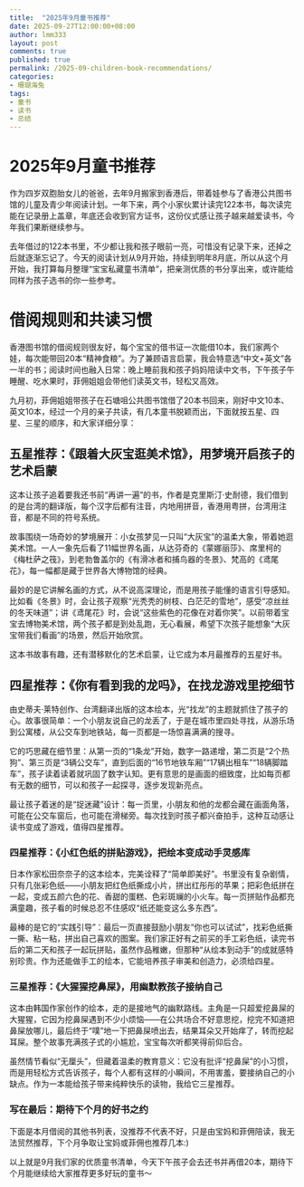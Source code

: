 ```yaml
---
title:  "2025年9月童书推荐"
date: 2025-09-27T12:00:00+08:00
author: lmm333
layout: post
comments: true
published: true
permalink: /2025-09-children-book-recommendations/
categories:
- 珊瑚海兔
tags:
- 童书
- 读书
- 总结
---
```


# 2025年9月童书推荐

作为四岁双胞胎女儿的爸爸，去年9月搬家到香港后，带着娃参与了香港公共图书馆的儿童及青少年阅读计划。一年下来，两个小家伙累计读完122本书，每次读完能在记录册上盖章，年底还会收到官方证书，这份仪式感让孩子越来越爱读书，今年我们果断继续参与。

去年借过的122本书里，不少都让我和孩子眼前一亮，可惜没有记录下来，还掉之后就逐渐忘记了。今天的阅读计划从9月开始，持续到明年8月底，所以从这个月开始，我打算每月整理“宝宝私藏童书清单”，把亲测优质的书分享出来，或许能给同样为孩子选书的你一些参考。

# 借阅规则和共读习惯

香港图书馆的借阅规则很友好，每个宝宝的借书证一次能借10本，我们家两个娃，每次能带回20本“精神食粮”。为了兼顾语言启蒙，我会特意选“中文+英文”各一半的书；阅读时间也融入日常：晚上睡前我和孩子妈妈陪读中文书，下午孩子午睡醒、吃水果时，菲佣姐姐会带他们读英文书，轻松又高效。

九月初，菲佣姐姐带孩子在石塘咀公共图书馆借了20本书回来，刚好中文10本、英文10本，经过一个月的亲子共读，有几本童书脱颖而出，下面就按五星、四星、三星的顺序，和大家详细分享：


## 五星推荐：《跟着大灰宝逛美术馆》，用梦境开启孩子的艺术启蒙

这本让孩子追着要我还书前“再讲一遍”的书，作者是克里斯汀·史耐德，我们借到的是台湾的翻译版，每个汉字后都有注音，内地用拼音，香港用粤拼，台湾用注音，都是不同的符号系统。

故事围绕一场奇妙的梦境展开：小女孩梦见一只叫“大灰宝”的温柔大象，带着她逛美术馆。一人一象先后看了11幅世界名画，从达芬奇的《蒙娜丽莎》、席里柯的《梅杜萨之筏》，到老勃鲁盖尔的《有滑冰者和捕鸟器的冬景》、梵高的《鸢尾花》，每一幅都是藏于世界各大博物馆的经典。

最妙的是它讲解名画的方式，从不说高深理论，而是用孩子能懂的语言引导感知。比如看《冬景》时，会让孩子观察“光秃秃的树枝、白茫茫的雪地”，感受“凉丝丝的冬天味道”；讲《鸢尾花》时，会说“这些紫色的花像在对着你笑”。以前带着宝宝去博物美术馆，两个孩子都是到处乱跑，无心看展，希望下次孩子能想象“大灰宝带我们看画”的场景，然后开始欣赏。

这本书故事有趣，还有潜移默化的艺术启蒙，让它成为本月最推荐的五星好书。

## 四星推荐：《你有看到我的龙吗》，在找龙游戏里挖细节
由史蒂夫·莱特创作、台湾翻译出版的这本绘本，光“找龙”的主题就抓住了孩子的心。故事很简单：一个小朋友说自己的龙丢了，于是在城市里四处寻找，从游乐场到公寓楼，从公交车到地铁站，每一页都是一场惊喜满满的搜寻。

它的巧思藏在细节里：从第一页的“1条龙”开始，数字一路递增，第二页是“2个热狗”、第三页是“3辆公交车”，直到后面的“16节地铁车厢”“17辆出租车”“18辆脚踏车”，孩子读着读着就巩固了数字认知。更有意思的是画面的细致度，比如每页都有无数的细节，可以和孩子一起探寻，逐步发现新亮点。

最让孩子着迷的是“捉迷藏”设计：每一页里，小朋友和他的龙都会藏在画面角落，可能在公交车窗后，也可能在滑梯旁。每次找到时孩子都兴奋拍手，这种互动感让读书变成了游戏，值得四星推荐。


### 四星推荐：《小红色纸的拼贴游戏》，把绘本变成动手灵感库

日本作家松田奈奈子的这本绘本，完美诠释了“简单即美好”。书里没有复杂剧情，只有几张彩色纸——小朋友把红色纸撕成小片，拼出红彤彤的苹果；把彩色纸拼在一起，变成五颜六色的花、香甜的蛋糕、色彩斑斓的小火车。每一页拼贴作品都充满童趣，孩子看的时候总忍不住感叹“纸还能变这么多东西”。

最棒的是它的“实践引导”：最后一页直接鼓励小朋友“你也可以试试”，找彩色纸撕一撕、粘一粘，拼出自己喜欢的图案。我们家正好有之前买的手工彩色纸，读完书后的第二天和孩子一起玩拼贴，虽然作品稚嫩，但那种“从绘本到动手”的成就感特别珍贵。作为还能做手工的绘本，它能培养孩子审美和创造力，必须给四星。


### 三星推荐：《大猩猩挖鼻屎》，用幽默教孩子接纳自己
这本由韩国作家创作的绘本，走的是接地气的幽默路线。主角是一只超爱挖鼻屎的大猩猩，它因为挖鼻屎遇到不少小烦恼——在公共场合不好意思挖，挖完不知道把鼻屎放哪儿，最后终于“噗”地一下把鼻屎喷出去，结果耳朵又开始痒了，转而挖起耳屎。整个故事充满孩子式的小尴尬，宝宝每次听都笑得前仰后合。

虽然情节看似“无厘头”，但藏着温柔的教育意义：它没有批评“挖鼻屎”的小习惯，而是用轻松方式告诉孩子，每个人都有这样的小瞬间，不用害羞，要接纳自己的小缺点。作为一本能给孩子带来纯粹快乐的读物，我给它三星推荐。


### 写在最后：期待下个月的好书之约
下面是本月借阅的其他书列表，没推荐不代表不好，只是由宝妈和菲佣陪读，我无法贸然推荐，下个月争取让宝妈或菲佣也推荐几本:)

以上就是9月我们家的优质童书清单，今天下午孩子会去还书并再借20本，期待下个月能继续给大家推荐更多好玩的童书～
